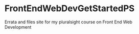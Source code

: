 FrontEndWebDevGetStartedPS
==========================

Errata and files site for my pluralsight course on Front End Web Development
